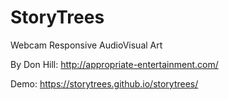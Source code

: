 # StoryTrees
Webcam Responsive AudioVisual Art

By Don Hill: http://appropriate-entertainment.com/

Demo: https://storytrees.github.io/storytrees/


